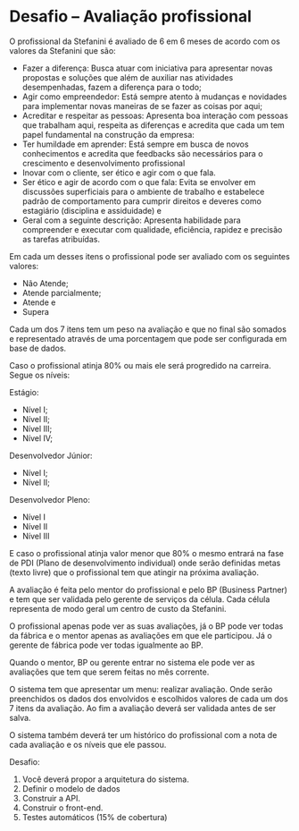 # Desafio – Avaliação profissional


O profissional da Stefanini é avaliado de 6 em 6 meses de acordo com os valores da Stefanini que são:

- Fazer a diferença: Busca atuar com iniciativa para apresentar novas propostas e soluções que além de auxiliar nas atividades desempenhadas, fazem a diferença para o todo;
- Agir como empreendedor: Está sempre atento à mudanças e novidades para implementar novas maneiras de se fazer as coisas por aqui;
- Acreditar e respeitar as pessoas: Apresenta boa interação com pessoas que trabalham aqui, respeita as diferenças e acredita que cada um tem papel fundamental na construção da empresa:
- Ter humildade em aprender: Está sempre em busca de novos conhecimentos e acredita que feedbacks são necessários para o crescimento e desenvolvimento profissional
- Inovar com o cliente, ser ético e agir com o que fala.
- Ser ético e agir de acordo com o que fala: Evita se envolver em discussões superficiais para o ambiente de trabalho e estabelece padrão de comportamento para cumprir direitos e deveres como estagiário (disciplina e assiduidade) e
- Geral com a seguinte descrição: Apresenta habilidade para compreender e executar com qualidade, eficiência, rapidez e precisão as tarefas atribuídas.

Em cada um desses itens o profissional pode ser avaliado com os seguintes valores:

- Não Atende;
- Atende parcialmente;
- Atende e 
- Supera


Cada um dos 7 itens tem um peso na avaliação e que no final são somados e representado através de uma porcentagem que pode ser configurada em base de dados.

Caso o profissional atinja 80% ou mais ele será progredido na carreira. Segue os níveis:

Estágio:
- Nível I;
- Nível II;
- Nível III;
- Nível IV;

Desenvolvedor Júnior:

- Nível I;
- Nível II;

Desenvolvedor Pleno:

- Nível I
- Nível II
- Nível III

E caso o profissional atinja valor menor que 80% o mesmo entrará na fase de PDI (Plano de desenvolvimento individual) onde serão definidas metas (texto livre) que o profissional tem que atingir na próxima avaliação.

A avaliação é feita pelo mentor do profissional e pelo BP (Business Partner) e tem que ser validada pelo gerente de serviços da célula. Cada célula representa de modo geral um centro de custo da Stefanini.

O profissional apenas pode ver as suas avaliações, já o BP pode ver todas da fábrica e o mentor apenas as avaliações em que ele participou. Já o gerente de fábrica pode ver todas igualmente ao BP.

Quando o mentor, BP ou gerente entrar no sistema ele pode ver as avaliações que tem que serem feitas no mês corrente.

O sistema tem que apresentar um menu: realizar avaliação. Onde serão preenchidos os dados dos envolvidos e escolhidos valores de cada um dos 7 itens da avaliação. Ao fim a avaliação deverá ser validada antes de ser salva.

O sistema também deverá ter um histórico do profissional com a nota de cada avaliação e os níveis que ele passou.


Desafio:

1. Você deverá propor a arquitetura do sistema.
2. Definir o modelo de dados
3. Construir a API.
4. Construir o front-end.
5. Testes automáticos (15% de cobertura)


